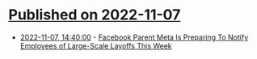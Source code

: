 # [Published on 2022-11-07](index.md)

* [2022-11-07, 14:40:00](https://tech.slashdot.org/story/22/11/07/1436225/facebook-parent-meta-is-preparing-to-notify-employees-of-large-scale-layoffs-this-week?utm_source=rss1.0mainlinkanon&utm_medium=feed) - [Facebook Parent Meta Is Preparing To Notify Employees of Large-Scale Layoffs This Week](https://tech.slashdot.org/story/22/11/07/1436225/facebook-parent-meta-is-preparing-to-notify-employees-of-large-scale-layoffs-this-week?utm_source=rss1.0mainlinkanon&utm_medium=feed)
